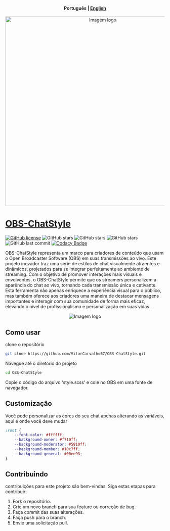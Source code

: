 <h4 align="center">
    <p>
        <b>Рortuguês</b> |
        <a href="https://github.com/VitorCarvalho67/OBS-ChatStyle/blob/main/README.md">English</b> 
    </p>
</h4>

<p align="center">
  <img src="https://github.com/VitorCarvalho67/OBS-ChatStyle/assets/102667323/7d7f4918-0fb5-4d1f-be50-cd2f13a2d5a1" style=" width: 600px;" alt="Imagem logo" />
</p>

# OBS-ChatStyle

[![GitHub license](https://img.shields.io/github/license/vitorcarvalho67/OBS-ChatStyle)](vitorcarvalho67/OBS-ChatStyle/blob/master/LICENSE) ![GitHub stars](https://img.shields.io/github/stars/vitorcarvalho67/OBS-ChatStyle) ![GitHub stars](https://img.shields.io/github/languages/count/vitorcarvalho67/OBS-ChatStyle) ![GitHub stars](https://img.shields.io/github/languages/top/vitorcarvalho67/OBS-ChatStyle) ![GitHub last commit](https://img.shields.io/github/last-commit/vitorcarvalho67/OBS-ChatStyle)
[![Codacy Badge](https://app.codacy.com/project/badge/Grade/a260906ca80f48eb806d9cb17f6acc14)](https://app.codacy.com/gh/VitorCarvalho67/OBS-ChatStyle/dashboard?utm_source=gh&utm_medium=referral&utm_content=&utm_campaign=Badge_grade)

OBS-ChatStyle representa um marco para criadores de conteúdo que usam o Open Broadcaster Software (OBS) em suas transmissões ao vivo. Este projeto inovador traz uma série de estilos de chat visualmente atraentes e dinâmicos, projetados para se integrar perfeitamente ao ambiente de streaming. Com o objetivo de promover interações mais visuais e envolventes, o OBS-ChatStyle permite que os streamers personalizem a aparência do chat ao vivo, tornando cada transmissão única e cativante. Esta ferramenta não apenas enriquece a experiência visual para o público, mas também oferece aos criadores uma maneira de destacar mensagens importantes e interagir com sua comunidade de forma mais eficaz, elevando o nível de profissionalismo e personalização em suas vidas.

<p align="center">
  <img src="https://github.com/VitorCarvalho67/Grafhy-SSM/assets/102667323/7830c08b-7516-4103-b307-ed89eae80adf" alt="Imagem logo" />
</p>

## Como usar

clone o repositório
```bash
git clone https://github.com/VitorCarvalho67/OBS-ChatStyle.git
```

Navegue até o diretório do projeto
```bash
cd OBS-ChatStyle
```

Copie o código do arquivo 'style.scss' e cole no OBS em uma fonte de navegador.

## Customização

Você pode personalizar as cores do seu chat apenas alterando as variáveis, aqui é onde você deve mudar

```css
:root {
    --font-color: #ffffff;
    --background-owner: #f710ff;
    --background-moderator: #5810ff;
    --background-member: #10c7ff;
    --background-general: #00ee93;
}
```

## Contribuindo
contribuições para este projeto são bem-vindas. Siga estas etapas para contribuir:

1. Fork o repositório.
2. Crie um novo branch para sua feature ou correção de bug.
3. Faça commit das suas alterações.
4. Faça push para o branch.
5. Envie uma solicitação pull.
